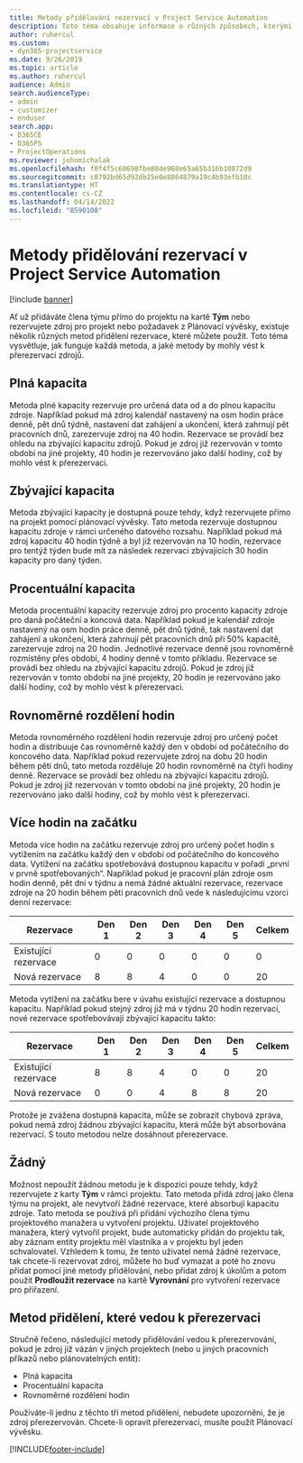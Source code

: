 ```yaml
---
title: Metody přidělování rezervací v Project Service Automation
description: Toto téma obsahuje informace o různých způsobech, kterými můžete rezervovat přidělení.
author: ruhercul
ms.custom:
- dyn365-projectservice
ms.date: 9/26/2019
ms.topic: article
ms.author: ruhercul
audience: Admin
search.audienceType:
- admin
- customizer
- enduser
search.app:
- D365CE
- D365PS
- ProjectOperations
ms.reviewer: johnmichalak
ms.openlocfilehash: f0f4f5c68698fbe88de968e65a65b316b10872d9
ms.sourcegitcommit: c0792bd65d92db25e0e8864879a19c4b93efb10c
ms.translationtype: HT
ms.contentlocale: cs-CZ
ms.lasthandoff: 04/14/2022
ms.locfileid: "8590108"
---
```

# <a name="booking-allocation-methods-in-project-service-automation"></a>Metody přidělování rezervací v Project Service Automation

[!include [banner](../includes/psa-now-project-operations.md)]

Ať už přidáváte člena týmu přímo do projektu na kartě **Tým** nebo rezervujete zdroj pro projekt nebo požadavek z Plánovací vývěsky, existuje několik různých metod přidělení rezervace, které můžete použít. Toto téma vysvětluje, jak funguje každá metoda, a jaké metody by mohly vést k přerezervaci zdrojů.

## <a name="full-capacity"></a>Plná kapacita 
Metoda plné kapacity rezervuje pro určená data od a do plnou kapacitu zdroje. Například pokud má zdroj kalendář nastavený na osm hodin práce denně, pět dnů týdně, nastavení dat zahájení a ukončení, která zahrnují pět pracovních dnů, zarezervuje zdroj na 40 hodin. Rezervace se provádí bez ohledu na zbývající kapacitu zdrojů. Pokud je zdroj již rezervován v tomto období na jiné projekty, 40 hodin je rezervováno jako další hodiny, což by mohlo vést k přerezervaci.

## <a name="remaining-capacity"></a>Zbývající kapacita
Metoda zbývající kapacity je dostupná pouze tehdy, když rezervujete přímo na projekt pomocí plánovací vývěsky. Tato metoda rezervuje dostupnou kapacitu zdroje v rámci určeného datového rozsahu. Například pokud má zdroj kapacitu 40 hodin týdně a byl již rezervován na 10 hodin, rezervace pro tentýž týden bude mít za následek rezervaci zbývajících 30 hodin kapacity pro daný týden.

## <a name="percentage-capacity"></a>Procentuální kapacita
Metoda procentuální kapacity rezervuje zdroj pro procento kapacity zdroje pro daná počáteční a koncová data. Například pokud je kalendář zdroje nastavený na osm hodin práce denně, pět dnů týdně, tak nastavení dat zahájení a ukončení, která zahrnují pět pracovních dnů při 50% kapacitě, zarezervuje zdroj na 20 hodin. Jednotlivé rezervace denně jsou rovnoměrně rozmístěny přes období, 4 hodiny denně v tomto příkladu. Rezervace se provádí bez ohledu na zbývající kapacitu zdrojů. Pokud je zdroj již rezervován v tomto období na jiné projekty, 20 hodin je rezervováno jako další hodiny, což by mohlo vést k přerezervaci.

## <a name="evenly-distribute-hours"></a>Rovnoměrné rozdělení hodin
Metoda rovnoměrného rozdělení hodin rezervuje zdroj pro určený počet hodin a distribuuje čas rovnoměrně každý den v období od počátečního do koncového data. Například pokud rezervujete zdroj na dobu 20 hodin během pěti dnů, tato metoda rozděluje 20 hodin rovnoměrně na čtyři hodiny denně. Rezervace se provádí bez ohledu na zbývající kapacitu zdrojů. Pokud je zdroj již rezervován v tomto období na jiné projekty, 20 hodin je rezervováno jako další hodiny, což by mohlo vést k přerezervaci.

## <a name="front-load-hours"></a>Více hodin na začátku
Metoda více hodin na začátku rezervuje zdroj pro určený počet hodin s vytížením na začátku každý den v období od počátečního do koncového data. Vytížení na začátku spotřebovává dostupnou kapacitu v pořadí „první v prvně spotřebovaných“. Například pokud je pracovní plán zdroje osm hodin denně, pět dní v týdnu a nemá žádné aktuální rezervace, rezervace zdroje na 20 hodin během pěti pracovních dnů vede k následujícímu vzorci denní rezervace: 

|         Rezervace          |    Den 1    |    Den 2    |    Den 3    |    Den 4    |    Den 5    |    Celkem    |
|---------------------------|-------------|-------------|-------------|-------------|-------------|-------------|
|    Existující rezervace    |    0        |    0        |    0        |    0        |    0        |    0        |
|    Nová rezervace          |    8        |    8        |    4        |    0        |    0        |    20       |

Metoda vytížení na začátku bere v úvahu existující rezervace a dostupnou kapacitu. Například pokud stejný zdroj již má v týdnu 20 hodin rezervací, nové rezervace spotřebovávají zbývající kapacitu takto:

|   Rezervace          | Den 1 | Den 2 | Den 3 | Den 4 | Den 5 | Celkem |
|---------------------|-------|-------|-------|-------|-------|-------|
| Existující rezervace | 8     | 8     | 4     | 0     | 0     | 20    |
| Nová rezervace       | 0     | 0     | 4     | 8     | 8     | 20    |

Protože je zvážena dostupná kapacita, může se zobrazit chybová zpráva, pokud nemá zdroj žádnou zbývající kapacitu, která může být absorbována rezervací. S touto metodou nelze dosáhnout přerezervace.

## <a name="none"></a>Žádný
Možnost nepoužít žádnou metodu je k dispozici pouze tehdy, když rezervujete z karty **Tým** v rámci projektu. Tato metoda přidá zdroj jako člena týmu na projekt, ale nevytvoří žádné rezervace, které absorbují kapacitu zdroje. Tato metoda se používá při přidání výchozího člena týmu projektového manažera u vytvoření projektu. Uživatel projektového manažera, který vytvořil projekt, bude automaticky přidán do projektu tak, aby záznam entity projektu měl vlastníka a v projektu byl jeden schvalovatel. Vzhledem k tomu, že tento uživatel nemá žádné rezervace, tak chcete-li rezervovat zdroj, můžete ho buď vymazat a poté ho znovu přidat pomocí jiné metody přidělování, nebo přidat zdroj k úkolům a potom použít **Prodloužit rezervace** na kartě **Vyrovnání** pro vytvoření rezervace pro přiřazení.

## <a name="allocation-methods-that-lead-to-overbooking"></a>Metod přidělení, které vedou k přerezervaci
Stručně řečeno, následující metody přidělování vedou k přerezervování, pokud je zdroj již vázán v jiných projektech (nebo u jiných pracovních příkazů nebo plánovatelných entit):

- Plná kapacita
- Procentuální kapacita
- Rovnoměrné rozdělení hodin

Používáte-li jednu z těchto tří metod přidělení, nebudete upozorněni, že je zdroj přerezervován. Chcete-li opravit přerezervaci, musíte použít Plánovací vývěsku.


[!INCLUDE[footer-include](../includes/footer-banner.md)]
